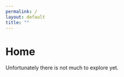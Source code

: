 ```yaml
---
permalink: /
layout: default
title: ""
---
```


# Home

Unfortunately there is not much to explore yet.
